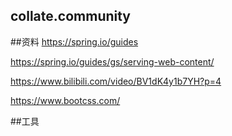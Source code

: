## collate.community

##资料
https://spring.io/guides

https://spring.io/guides/gs/serving-web-content/

https://www.bilibili.com/video/BV1dK4y1b7YH?p=4

https://www.bootcss.com/

##工具
